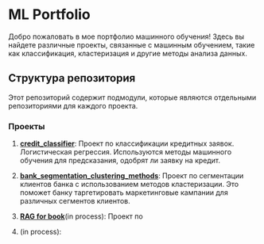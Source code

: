# ML Portfolio

Добро пожаловать в мое портфолио машинного обучения! Здесь вы найдете различные проекты, связанные с машинным обучением, такие как классификация, кластеризация и другие методы анализа данных.

## Структура репозитория

Этот репозиторий содержит подмодули, которые являются отдельными репозиториями для каждого проекта.

### Проекты

1. **[credit_classifier](./credit_classifier)**: Проект по классификации кредитных заявок. Логистическая регрессия. Используются методы машинного обучения для предсказания, одобрят ли заявку на кредит.
   
2. **[bank_segmentation_clustering_methods](./bank_segmentation_clustering_methods)**: Проект по сегментации клиентов банка с использованием методов кластеризации. Это поможет банку таргетировать маркетинговые кампании для различных сегментов клиентов.

3. **[RAG for book](.)**(in process): Проект по

4. **[](.)**(in process):

